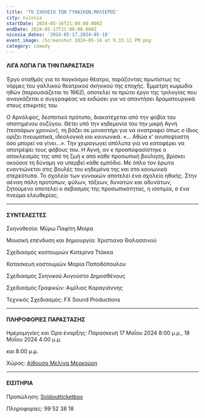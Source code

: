 ```yaml
---
title: 'ΤΟ ΣΧΟΛΕΙΟ ΤΩΝ ΓΥΝΑΙΚΩΝ,ΜΟΛΙΕΡΟΣ'
city: nicosia
startDate: 2024-05-16T21:00:00.000Z
endDate: 2024-05-17T21:00:00.000Z
nicosia_dates: '2024-05-17,2024-05-18'
event_image: /Screenshot 2024-05-16 at 9.33.11 PM.png
category: comedy
---
```


#### ΛΙΓΑ ΛΟΓΙΑ ΓΙΑ ΤΗΝ ΠΑΡΑΣΤΑΣΗ

Έργο σταθμός για το παγκόσμιο θέατρο, ταράζοντας πρωτίστως τις νόρμες του γαλλικού θεατρικού σκηνικού της εποχής. Έμμετρη κωμωδία ηθών (παρουσιάζεται το 1662), αποτελεί το πρώτο έργο της τριλογίας που αναγκάζεται ο συγγραφέας να εκδώσει για να απαντήσει δραματουργικά στους επικριτές του.

Ο Αρνόλφος, δεσποτικό πρότυπο, διακατέχεται από την φοβία του απατημένου συζύγου. Θέτει υπό την κηδεμονία του την μικρή Αγνή (τεσσάρων χρονών), τη βάζει σε μοναστήρι για να ανατραφεί όπως ο ίδιος ορίζει πνευματικά, ιδεολογικά και κοινωνικά. «… Αθώα κ’ ανυποψίαστη όσο μπορεί να γίνει…». Την χειραγωγεί απόλυτα για να καταφέρει να αποτρέψει τους φόβους του. Η Αγνή, αν κ προαποφασίστηκε ο αποκλεισμός της από τη ζωή κ από κάθε προσωπική βούληση, βρίσκει ακούσια τη δύναμη να υπερβεί κάθε εμπόδιο. Με όπλο τον έρωτα εναντιώνεται στις βουλές του κηδεμόνα της και στα κοινωνικά στερεότυπα. Το σχολείο των γυναικών αποτελεί ένα σχολείο ηθικής. Στην αέναη πάλη προτύπων, φύλων, τάξεων, δυνατών και αδυνάτων, ζητούμενο αποτελεί ο σεβασμός της προσωπικότητας, η ισοτιμία, σ ένα πνεύμα ελευθερίας.

***

#### ΣΥΝΤΕΛΕΣΤΕΣ

Σκηνοθεσία: Μύρω Παφίτη Μοίρα

Μουσική επένδυση και δημιουργία: Χριστιανα Θαλασσινού

Σχεδιασμός κοστουμιών Κατερίνα Ττάκκα

Κατασκευή κοστουμιών Μαρία Παπαδόπουλου

Σχεδιασμός Σκηνικού Αυγούστα Δημοσθένους

Σχεδιασμός Γραφικών: Αιμίλιος Καραγιάννης

Τεχνικός Σχεδιασμός: FX Sound Productions

***

#### ΠΛΗΡΟΦΟΡΙΕΣ ΠΑΡΑΣΤΑΣΗΣ

Ημερομηνίες και Ώρα έναρξης:  Παρασκευή 17 Μαΐου 2024 8:00 μ.μ., 18 Μαΐου 2024 4:00 μ.μ.

και 8:00 μ.μ.

Χώρος: [Αίθουσα Μελίνα Μερκούρη](https://www.google.com/maps/place/Melina+Merkouri+Municipal+Hall/@35.0677244,26.9142274,7z/data=!4m10!1m2!2m1!1zzrzOtc67zrnOvc6xIM68zrXPgc66zr_Phc-BzrcgzrHOuc64zr_Phc-DzrE!3m6!1s0x14de176a732580fd:0x7b1136c77973cab8!8m2!3d35.1754677!4d33.3713984!15sCizOvM61zrvOuc69zrEgzrzOtc-BzrrOv8-Fz4HOtyDOsc65zrjOv8-Fz4POsVouIizOvM61zrvOuc69zrEgzrzOtc-BzrrOv8-Fz4HOtyDOsc65zrjOv8-Fz4POsZIBD2N1bHR1cmFsX2NlbnRlcpoBJENoZERTVWhOTUc5blMwVkpRMEZuU1VSU2IwOVFVamwzUlJBQuABAA!16s%2Fg%2F1thv1lpv?entry=ttu)

***

#### ΕΙΣΙΤΗΡΙΑ

Προπώληση: [Soldoutticketbox](https://www.soldoutticketbox.com/el/event/to-sxoleio-ton-gynekon)

Πληροφορίες: 99 52 38 18
